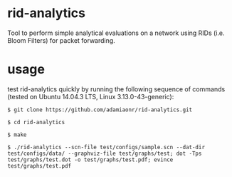 # rid-analytics
Tool to perform simple analytical evaluations on a network using RIDs (i.e. Bloom Filters) for packet forwarding.

# usage

test rid-analytics quickly by running the following sequence of commands (tested on Ubuntu 14.04.3 LTS, Linux 3.13.0-43-generic):

`$ git clone https://github.com/adamiaonr/rid-analytics.git`

`$ cd rid-analytics`

`$ make`

`$ ./rid-analytics --scn-file test/configs/sample.scn --dat-dir test/configs/data/ --graphviz-file test/graphs/test; dot -Tps test/graphs/test.dot -o test/graphs/test.pdf; evince test/graphs/test.pdf`
